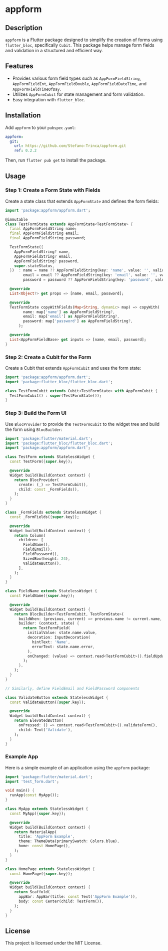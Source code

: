 
# appform

## Description

`appform` is a Flutter package designed to simplify the creation of forms using `flutter_bloc`, specifically `Cubit`. This package helps manage form fields and validation in a structured and efficient way.

## Features

- Provides various form field types such as `AppFormFieldString`, `AppFormFieldInt`, `AppFormFieldDouble`, `AppFormFieldDateTime`, and `AppFormFieldTimeOfDay`.
- Utilizes `AppFormCubit` for state management and form validation.
- Easy integration with `flutter_bloc`.

## Installation

Add `appform` to your `pubspec.yaml`:

```yaml
appform:
  git:
    url: https://github.com/Stefano-Trinca/appform.git
    ref: 0.2.2
```

Then, run `flutter pub get` to install the package.

## Usage

### Step 1: Create a Form State with Fields

Create a state class that extends `AppFormState` and defines the form fields:

```dart
import 'package:appform/appform.dart';

@immutable
class TestFormState extends AppFormState<TestFormState> {
  final AppFormFieldString name;
  final AppFormFieldString email;
  final AppFormFieldString password;

  TestFormState({
    AppFormFieldString? name,
    AppFormFieldString? email,
    AppFormFieldString? password,
    super.stateStatus,
  })  : name = name ?? AppFormFieldString(key: 'name', value: '', validators: [FieldValidators.required('Name is required')]),
        email = email ?? AppFormFieldString(key: 'email', value: '', validators: [FieldValidators.required('Email is required'), FieldValidators.email('Invalid email')]),
        password = password ?? AppFormFieldString(key: 'password', value: '', validators: [FieldValidators.required('Password is required')]);

  @override
  List<Object?> get props => [name, email, password];

  @override
  TestFormState copyWithFields(Map<String, dynamic> map) => copyWith(
        name: map['name'] as AppFormFieldString?,
        email: map['email'] as AppFormFieldString?,
        password: map['password'] as AppFormFieldString?,
      );

  @override
  List<AppFormFieldBase> get inputs => [name, email, password];
}
```

### Step 2: Create a Cubit for the Form

Create a Cubit that extends `AppFormCubit` and uses the form state:

```dart
import 'package:appform/appform.dart';
import 'package:flutter_bloc/flutter_bloc.dart';

class TestFormCubit extends Cubit<TestFormState> with AppFormCubit {
  TestFormCubit() : super(TestFormState());
}
```

### Step 3: Build the Form UI

Use `BlocProvider` to provide the `TestFormCubit` to the widget tree and build the form using `BlocBuilder`:

```dart
import 'package:flutter/material.dart';
import 'package:flutter_bloc/flutter_bloc.dart';
import 'package:appform/appform.dart';

class TestForm extends StatelessWidget {
  const TestForm({super.key});

  @override
  Widget build(BuildContext context) {
    return BlocProvider(
      create: (_) => TestFormCubit(),
      child: const _FormFields(),
    );
  }
}

class _FormFields extends StatelessWidget {
  const _FormFields({super.key});

  @override
  Widget build(BuildContext context) {
    return Column(
      children: [
        FieldName(),
        FieldEmail(),
        FieldPassword(),
        SizedBox(height: 24),
        ValidateButton(),
      ],
    );
  }
}

class FieldName extends StatelessWidget {
  const FieldName({super.key});

  @override
  Widget build(BuildContext context) {
    return BlocBuilder<TestFormCubit, TestFormState>(
      buildWhen: (previous, current) => previous.name != current.name,
      builder: (context, state) {
        return TextFormField(
          initialValue: state.name.value,
          decoration: InputDecoration(
            hintText: 'Name',
            errorText: state.name.error,
          ),
          onChanged: (value) => context.read<TestFormCubit>().fieldUpdate(state.name.key, value),
        );
      },
    );
  }
}

// Similarly, define FieldEmail and FieldPassword components

class ValidateButton extends StatelessWidget {
  const ValidateButton({super.key});

  @override
  Widget build(BuildContext context) {
    return ElevatedButton(
      onPressed: () => context.read<TestFormCubit>().validateForm(),
      child: Text('Validate'),
    );
  }
}
```

### Example App

Here is a simple example of an application using the `appform` package:

```dart
import 'package:flutter/material.dart';
import 'test_form.dart';

void main() {
  runApp(const MyApp());
}

class MyApp extends StatelessWidget {
  const MyApp({super.key});

  @override
  Widget build(BuildContext context) {
    return MaterialApp(
      title: 'AppForm Example',
      theme: ThemeData(primarySwatch: Colors.blue),
      home: const HomePage(),
    );
  }
}

class HomePage extends StatelessWidget {
  const HomePage({super.key});

  @override
  Widget build(BuildContext context) {
    return Scaffold(
      appBar: AppBar(title: const Text('AppForm Example')),
      body: const Center(child: TestForm()),
    );
  }
}
```

## License

This project is licensed under the MIT License.
